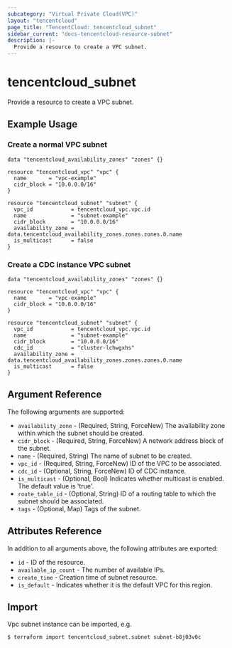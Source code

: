 ```yaml
---
subcategory: "Virtual Private Cloud(VPC)"
layout: "tencentcloud"
page_title: "TencentCloud: tencentcloud_subnet"
sidebar_current: "docs-tencentcloud-resource-subnet"
description: |-
  Provide a resource to create a VPC subnet.
---
```


# tencentcloud_subnet

Provide a resource to create a VPC subnet.

## Example Usage

### Create a normal VPC subnet

```hcl
data "tencentcloud_availability_zones" "zones" {}

resource "tencentcloud_vpc" "vpc" {
  name       = "vpc-example"
  cidr_block = "10.0.0.0/16"
}

resource "tencentcloud_subnet" "subnet" {
  vpc_id            = tencentcloud_vpc.vpc.id
  name              = "subnet-example"
  cidr_block        = "10.0.0.0/16"
  availability_zone = data.tencentcloud_availability_zones.zones.zones.0.name
  is_multicast      = false
}
```

### Create a CDC instance VPC subnet

```hcl
data "tencentcloud_availability_zones" "zones" {}

resource "tencentcloud_vpc" "vpc" {
  name       = "vpc-example"
  cidr_block = "10.0.0.0/16"
}

resource "tencentcloud_subnet" "subnet" {
  vpc_id            = tencentcloud_vpc.vpc.id
  name              = "subnet-example"
  cidr_block        = "10.0.0.0/16"
  cdc_id            = "cluster-lchwgxhs"
  availability_zone = data.tencentcloud_availability_zones.zones.zones.0.name
  is_multicast      = false
}
```

## Argument Reference

The following arguments are supported:

* `availability_zone` - (Required, String, ForceNew) The availability zone within which the subnet should be created.
* `cidr_block` - (Required, String, ForceNew) A network address block of the subnet.
* `name` - (Required, String) The name of subnet to be created.
* `vpc_id` - (Required, String, ForceNew) ID of the VPC to be associated.
* `cdc_id` - (Optional, String, ForceNew) ID of CDC instance.
* `is_multicast` - (Optional, Bool) Indicates whether multicast is enabled. The default value is 'true'.
* `route_table_id` - (Optional, String) ID of a routing table to which the subnet should be associated.
* `tags` - (Optional, Map) Tags of the subnet.

## Attributes Reference

In addition to all arguments above, the following attributes are exported:

* `id` - ID of the resource.
* `available_ip_count` - The number of available IPs.
* `create_time` - Creation time of subnet resource.
* `is_default` - Indicates whether it is the default VPC for this region.


## Import

Vpc subnet instance can be imported, e.g.

```
$ terraform import tencentcloud_subnet.subnet subnet-b8j03v0c
```

